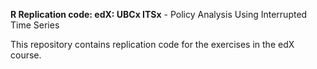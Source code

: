 **R Replication code: edX: UBCx ITSx** - Policy Analysis Using Interrupted Time Series

This repository contains replication code for the exercises in the edX course. 
